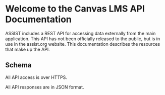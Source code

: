 # Welcome to the Canvas LMS API Documentation
ASSIST includes a REST API for accessing data externally from the main application. This API has not been officially released to the public, but is in use in the assist.org website. This documentation describes the resources that make up the API.

## Schema
All API access is over HTTPS.

All API responses are in JSON format.

